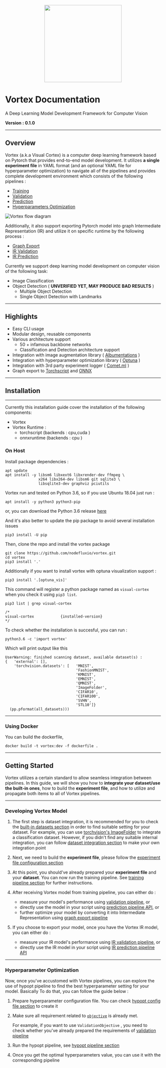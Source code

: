 <p align='center'><img width="250" height="250" src="images/vortex_icon.png"></p>

# Vortex Documentation

A Deep Learning Model Development Framework for Computer Vision

**Version : 0.1.0**

---

## Overview

Vortex (a.k.a Visual Cortex) is a computer deep learning framework based on Pytorch that provides end-to-end model development. It utilizes **a single experiment file** in YAML format (and an optional YAML file for hyperparameter optimization) to navigate all of the pipelines and provides complete development environment which consists of the following pipelines :

- [Training](user-guides/pipelines.md#training-pipeline)
- [Validation](user-guides/pipelines.md#validation-pipeline)
- [Prediction](user-guides/pipelines.md#prediction-pipeline)
- [Hyperparameters Optimization](user-guides/pipelines.md#hyperparameters-optimization-pipeline)

![Vortex flow diagram](images/vortex_development_pipeline.jpg)

Additionally, it also support exporting Pytorch model into graph Intermediate Representation (IR) and utilize it on specific runtime by the following process :

- [Graph Export](user-guides/pipelines.md#graph-export-pipeline)
- [IR Validation](user-guides/pipelines.md#ir-validation-pipeline)
- [IR Prediction](user-guides/pipelines.md#ir-prediction-pipeline)

Currently we support deep learning model development on computer vision of the following task:

- Image Classification
- Object Detection ( **UNVERIFIED YET, MAY PRODUCE BAD RESULTS** )
    - Multiple Object Detection
    - Single Object Detection with Landmarks

---

## Highlights

- Easy CLI usage
- Modular design, reusable components
- Various architecture support
    - 50 + infamous backbone networks
    - Classification and Detection architecture support
- Integration with image augmentation library ( [Albumentations](https://albumentations.readthedocs.io/en/latest/) )
- Integration with hyperparameter optimization library ( [Optuna](https://optuna.org/) )
- Integration with 3rd party experiment logger ( [Comet.ml](https://www.comet.ml/site/) )
- Graph export to [Torchscript](https://pytorch.org/docs/stable/jit.html) and [ONNX](https://onnx.ai/)

---

## Installation

---

Currently this installation guide cover the installation of the following components:

- Vortex
- Vortex Runtime :
    - torchscript (backends : cpu,cuda )
    - onnxruntime (backends : cpu )

### On Host

Install package dependencies :

```console
apt update
apt install -y libsm6 libxext6 libxrender-dev ffmpeg \
               x264 libx264-dev libsm6 git sqlite3 \
               libsqlite3-dev graphviz pciutils
```

Vortex run and tested on Python 3.6, so if you use Ubuntu 18.04 just run :

```console
apt install -y python3 python3-pip
```

or, you can download the Python 3.6 release [here](https://www.python.org/downloads/release/python-369/)

And it's also better to update the pip package to avoid several installation issues

```console
pip3 install -U pip
```

Then, clone the repo and install the vortex package

```console
git clone https://github.com/nodefluxio/vortex.git
cd vortex
pip3 install '.'
```

Additionally if you want to install vortex with optuna visualization support :

```console
pip3 install '.[optuna_vis]'
```

This command will register a python package named as `visual-cortex` when you check it using `pip3 list`.

```console
pip3 list | grep visual-cortex

/*
visual-cortex            {installed-version}
*/
```

To check whether the installation is succesful, you can run :

```console
python3.6 -c 'import vortex'
```

Which will print output like this

```console
UserWarning: finished scanning dataset, available dataset(s) : 
{   'external': [],
    'torchvision.datasets': [   'MNIST',
                                'FashionMNIST',
                                'KMNIST',
                                'EMNIST',
                                'QMNIST',
                                'ImageFolder',
                                'CIFAR10',
                                'CIFAR100',
                                'SVHN',
                                'STL10']}
  (pp.pformat(all_datasets)))
```

---

### Using Docker

You can build the dockerfile,

```console
docker build -t vortex:dev -f dockerfile .
```

---

## Getting Started

Vortex utilizes a certain standard to allow seamless integration between pipelines. In this guide, we will show you how to **integrate your dataset/use the built-in ones**, how to build the **experiment file**, and how to utilize and propagate both items to all of Vortex pipelines.

---

### Developing Vortex Model

1. The first step is dataset integration, it is recommended for you to check the [built-in datasets section](modules/builtin_dataset.md) in order to find suitable setting for your dataset. For example, you can use [torchvision's ImageFolder](modules/builtin_dataset.md#torchvision-dataset) to integrate a classification dataset. However, if you didn't find any suitable internal integration, you can follow [dataset integration section](user-guides/dataset_integration.md) to make your own integration point

2. Next, we need to build the **experiment file**, please follow the [experiment file configuration section](user-guides/experiment_file_config.md)

3. At this point, you should've already prepared your **experiment file** and your **dataset**. You can now run the training pipeline. See [training pipeline section](user-guides/pipelines.md#training-pipeline) for further instructions.

4. After receiving Vortex model from training pipeline, you can either do :

    - measure your model's performance using [validation pipeline](user-guides/pipelines.md#validation-pipeline), or
    - directly use the model in your script using [prediction pipeline API](api/vortex.core.pipelines.md#pytorchpredictionpipeline), or
    - further optimize your model by converting it into Intermediate Representation using [graph export pipeline](user-guides/pipelines.md#graph-export-pipeline)

5. If you choose to export your model, once you have the Vortex IR model, you can either do :

    - measure your IR model's performance using [IR validation pipeline](user-guides/pipelines.md#ir-validation-pipeline), or
    - directly use the IR model in your script using [IR prediction pipeline API](api/vortex.core.pipelines.md#irpredictionpipeline)

---

### Hyperparameter Optimization

Now, once you've accustomed with Vortex pipelines, you can explore the use of hypopt pipeline to find the best hyperparameter setting for your model. Basically To do that, you can follow the guide below :

1. Prepare hyperparameter configuration file. You can check [hypopt config file section](user-guides/hypopt_file_config.md) to create it
2. Make sure all requirement related to [`objective`](user-guides/hypopt_file_config.md#objective) is already met. 

    For example, if you want to use `ValidationObjective` , you need to check whether you've already prepared the requirements of [validation pipeline](user-guides/pipelines.md#validation-pipeline)

3. Run the hypopt pipeline, see [hypopt pipeline section](user-guides/pipelines.md#hyperrparameters-optimization-pipeline)
4. Once you get the optimal hyperparameters value, you can use it with the corresponding pipeline


